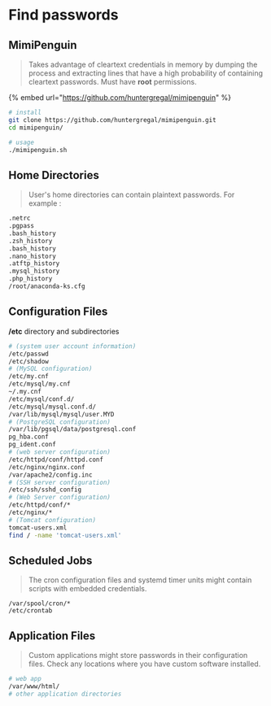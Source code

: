# Find passwords

## MimiPenguin

> Takes advantage of cleartext credentials in memory by dumping the process and extracting lines that have a high probability of containing cleartext passwords. Must have **root** permissions.

{% embed url="https://github.com/huntergregal/mimipenguin" %}

```bash
# install
git clone https://github.com/huntergregal/mimipenguin.git
cd mimipenguin/

# usage
./mimipenguin.sh
```

## Home Directories

> User's home directories can contain plaintext passwords. For example :

```bash
.netrc 
.pgpass
.bash_history
.zsh_history
.bash_history
.nano_history
.atftp_history
.mysql_history
.php_history
/root/anaconda-ks.cfg
```

## Configuration Files

**/etc** directory and subdirectories

```bash
# (system user account information)
/etc/passwd
/etc/shadow
# (MySQL configuration)
/etc/my.cnf
/etc/mysql/my.cnf
~/.my.cnf
/etc/mysql/conf.d/
/etc/mysql/mysql.conf.d/
/var/lib/mysql/mysql/user.MYD
# (PostgreSQL configuration)
/var/lib/pgsql/data/postgresql.conf 
pg_hba.conf
pg_ident.conf
# (web server configuration)
/etc/httpd/conf/httpd.conf
/etc/nginx/nginx.conf 
/var/apache2/config.inc
# (SSH server configuration)
/etc/ssh/sshd_config
# (Web Server configuration)
/etc/httpd/conf/*
/etc/nginx/*
# (Tomcat configuration)
tomcat-users.xml
find / -name 'tomcat-users.xml'
```

## Scheduled Jobs

> The cron configuration files and systemd timer units might contain scripts with embedded credentials.

```
/var/spool/cron/* 
/etc/crontab
```

## Application Files

> Custom applications might store passwords in their configuration files. Check any locations where you have custom software installed.

```bash
# web app
/var/www/html/
# other application directories
```
